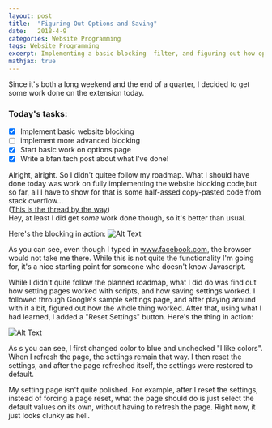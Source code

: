 ```yaml
---
layout: post
title:  "Figuring Out Options and Saving"
date:   2018-4-9
categories: Website Programming
tags: Website Programming
excerpt: Implementing a basic blocking  filter, and figuring out how option pages and saving options works.
mathjax: true
---
```


Since it's both a long weekend and the end of a quarter, I decided to get some work done on the extension today.
### Today's tasks:
- [x] Implement basic website blocking
- [ ] implement more advanced blocking
- [x] Start basic  work on options page
- [x] Write a bfan.tech post about what I've done!

Alright, alright. So I didn't quitee follow my roadmap. What I should have done today was work on fully implementing the website blocking  code,but so far, all I have to show for that is some half-assed copy-pasted code from stack overflow...  
([This is the thread by the way](https://stackoverflow.com/questions/43889727/how-do-i-block-certain-websites-with-my-chrome-extension))  
Hey, at least I did get *some* work done though,  so it's better than usual.

Here's the blocking  in action: ![Alt Text](https://thumbs.gfycat.com/MedicalMajorBlackbuck-size_restricted.gif)

As you can see, even though I typed  in www.facebook.com, the browser would not take me there. While this is not quite the functionality I'm going for, it's a nice starting  point for someone who doesn't know Javascript.

While  I didn't quite follow the planned roadmap, what I did do was find out how setting pages worked with scripts, and how saving settings worked. I followed through Google's sample settings page, and after playing around with it a bit, figured out how the whole thing worked. After that, using what I had learned, I added a "Reset Settings" button. Here's the  thing in action:

![Alt Text](https://thumbs.gfycat.com/AgileWarpedBuffalo-size_restricted.gif)

As s you can see, I first changed color to blue and unchecked "I like colors". When I refresh the page,  the settings remain that way.  I then reset the settings, and after the page refreshed itself, the settings were restored to default.

My setting page isn't quite polished. For example, after I reset the settings, instead of forcing a page reset, what the page should do is just select the default  values on its own, without having  to refresh the page. Right now, it just looks clunky as hell.